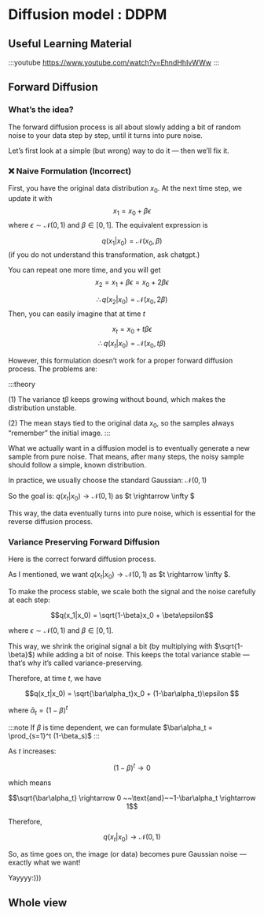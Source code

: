 # Diffusion model : DDPM

## Useful Learning Material

:::youtube
https://www.youtube.com/watch?v=EhndHhIvWWw
:::

## Forward Diffusion
### What’s the idea?

The forward diffusion process is all about slowly adding a bit of random noise to your data step by step, until it turns into pure noise.

Let’s first look at a simple (but wrong) way to do it — then we’ll fix it.

### ❌ Naive Formulation (Incorrect)

First, you have the original data distribution $x_0$. At the next time step, we update it with $$x_1 = x_0 + \beta\epsilon$$
where $\epsilon \sim \mathcal N(0, 1)$ and $\beta \in [0,1]$. The equivalent expression is

$$q(x_1|x_0) = \mathcal N (x_0, \beta)$$
(if you do not understand this transformation, ask chatgpt.)

You can repeat one more time, and you will get 
$$x_2 = x_1 +\beta\epsilon = x_0 + 2\beta\epsilon$$

$$ \therefore  q(x_2|x_0) = \mathcal N (x_0, 2\beta) $$
Then, you can easily imagine that at time $t$ 

$$x_t = x_0 +t\beta\epsilon$$
$$ \therefore  q(x_t|x_0) = \mathcal N (x_0, t\beta) $$

However, this formulation doesn’t work for a proper forward diffusion process. The problems are:

:::theory

(1) The variance $t\beta$ keeps growing without bound, which makes the distribution unstable.

(2) The mean stays tied to the original data $x_0$, so the samples always “remember” the initial image.
:::

What we actually want in a diffusion model is to eventually generate a new sample from pure noise.
That means, after many steps, the noisy sample should follow a simple, known distribution.

In practice, we usually choose the standard Gaussian: $\mathcal N(0,1)$

So the goal is: $q(x_t|x_0) \rightarrow \mathcal N(0,1)$ as $t \rightarrow \infty $


This way, the data eventually turns into pure noise, which is essential for the reverse diffusion process.


### Variance Preserving Forward Diffusion

Here is the correct forward diffusion process.

As I mentioned, we want $q(x_t|x_0) \rightarrow \mathcal N(0,1)$ as $t \rightarrow \infty $.

To make the process stable, we scale both the signal and the noise carefully at each step:

$$q(x_1|x_0) = \sqrt{1-\beta}x_0 + \beta\epsilon$$

where $\epsilon \sim \mathcal N(0, 1)$ and $\beta \in [0,1]$.

This way, we shrink the original signal a bit (by multiplying with $\sqrt{1-\beta}$) while adding a bit of noise.
This keeps the total variance stable — that’s why it’s called variance-preserving.

Therefore, at time $t$, we have

$$q(x_t|x_0) = \sqrt{\bar\alpha_t}x_0 + (1-\bar\alpha_t)\epsilon
$$

where $\bar\alpha_t = (1-\beta)^t$

:::note
If $\beta$ is time dependent, we can formulate $\bar\alpha_t = \prod_{s=1}^t (1-\beta_s)$
:::


As $t$ increases:

$$(1-\beta)^t \rightarrow 0$$

which means

$$\sqrt{\bar\alpha_t} \rightarrow 0 ~~\text{and}~~1-\bar\alpha_t \rightarrow 1$$

Therefore,

$$q(x_t|x_0) \rightarrow \mathcal N(0,1)$$

So, as time goes on, the image (or data) becomes pure Gaussian noise — exactly what we want!

Yayyyy:)))






## Whole view
